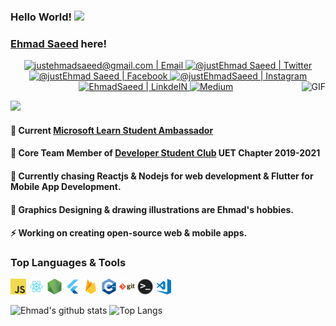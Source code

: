 ### Hello World! <img src="https://user-images.githubusercontent.com/46846821/87522094-a135a000-c69e-11ea-899d-e8093968ef3b.gif" width="24px">
### [Ehmad Saeed](https://ehmadsaeed.me/) here!

<p align="center">
<a href="mailto:justehmadsaeed@gmail.com">
  <img  alt="justehmadsaeed@gmail.com | Email" src="https://img.shields.io/badge/gmail-%231DA1F2.svg?&style=for-the-badge&logo=gmail&logoColor=white&color=071A2C" />
</a>
  
<a href="https://twitter.com/justEhmadSaeed">
  <img alt="@justEhmad Saeed | Twitter" src="https://img.shields.io/badge/twitter-%231DA1F2.svg?&style=for-the-badge&logo=twitter&logoColor=white&color=071A2C" />
  </a>
  
<a href="https://www.facebook.com/justEhmadSaeed">
  <img  alt="@justEhmad Saeed | Facebook" src="https://img.shields.io/badge/facebook-%231877F2.svg?&style=for-the-badge&logo=facebook&logoColor=white&color=071A2C" />
  </a>

<a href="https://www.instagram.com/justEhmadSaeed">
    <img alt="@justEhmadSaeed | Instagram"  src="https://img.shields.io/badge/instagram-%23E4405F.svg?&style=for-the-badge&logo=instagram&logoColor=white&color=071A2C" />
  </a>

<a href="https://www.linkedin.com/in/justehmadsaeed/">
    <img alt="EhmadSaeed | LinkdeIN"src="https://img.shields.io/badge/linkedin-%230077B5.svg?&style=for-the-badge&logo=linkedin&logoColor=white&color=071A2C" />
  </a>
<a href="https://medium.com/@justEhmadSaeed" target="_blank">
    <img src = "https://img.shields.io/badge/medium-%2312100E.svg?&style=for-the-badge&logo=medium&logoColor=white&color=071A2C" alt = "Medium" />
  </a>

<img align="right" alt="GIF" src="https://media.giphy.com/media/836HiJc7pgzy8iNXCn/giphy.gif" />

![](https://komarev.com/ghpvc/?username=justEhmadSaeed&color=blueviolet&label=Profile+Views)

#### 👯 Current [Microsoft Learn Student Ambassador](https://studentambassadors.microsoft.com)

#### 🤗 Core Team Member of [Developer Student Club](https://developers.google.com/community/dsc) UET Chapter 2019-2021

#### 🌱 Currently chasing Reactjs & Nodejs for web development & Flutter for Mobile App Development.

#### 🎨 Graphics Designing & drawing illustrations are Ehmad's hobbies.

#### ⚡ Working on creating open-source web & mobile apps.

### Top Languages & Tools

<code><img height="25" src="https://raw.githubusercontent.com/github/explore/80688e429a7d4ef2fca1e82350fe8e3517d3494d/topics/javascript/javascript.png"></code>
<code><img height="25" src="https://raw.githubusercontent.com/github/explore/80688e429a7d4ef2fca1e82350fe8e3517d3494d/topics/react/react.png"></code>
<code><img height="25" src="https://raw.githubusercontent.com/github/explore/80688e429a7d4ef2fca1e82350fe8e3517d3494d/topics/nodejs/nodejs.png"></code>
<code><img height="25" src="https://raw.githubusercontent.com/github/explore/80688e429a7d4ef2fca1e82350fe8e3517d3494d/topics/flutter/flutter.png"></code>
<code><img height="25" src="https://raw.githubusercontent.com/github/explore/80688e429a7d4ef2fca1e82350fe8e3517d3494d/topics/firebase/firebase.png"></code>
<code><img height="25" src="https://raw.githubusercontent.com/github/explore/80688e429a7d4ef2fca1e82350fe8e3517d3494d/topics/cpp/cpp.png"></code>
<code><img height="25" src="https://raw.githubusercontent.com/github/explore/80688e429a7d4ef2fca1e82350fe8e3517d3494d/topics/git/git.png"></code>
<code><img height="25" src="https://raw.githubusercontent.com/github/explore/80688e429a7d4ef2fca1e82350fe8e3517d3494d/topics/terminal/terminal.png"></code>
<code><img height="25" src="https://raw.githubusercontent.com/github/explore/80688e429a7d4ef2fca1e82350fe8e3517d3494d/topics/visual-studio-code/visual-studio-code.png" /></code>

![Ehmad's github stats](https://github-readme-stats.vercel.app/api?username=justEhmadSaeed&theme=tokyonight&show_icons=true&hide_border=true&count_private=true)
![Top Langs](https://github-readme-stats.vercel.app/api/top-langs/?username=justEhmadSaeed&hide=scss&layout=compact&theme=tokyonight)

<!--

Here are some ideas to get you started:

- 👯 I’m looking to collaborate on ...
- 🤔 I’m looking for help with ...
- 💬 Ask me about
- 😄 Pronouns: ...
- ⚡ Fun fact: ...
-->
